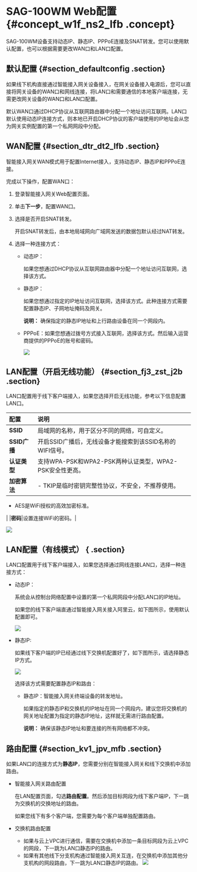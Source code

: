 # SAG-100WM Web配置 {#concept_w1f_ns2_lfb .concept}

SAG-100WM设备支持动态IP、静态IP、PPPoE连接及SNAT转发。您可以使用默认配置，也可以根据需要更改WAN口和LAN口配置。

## 默认配置 {#section_defaultconfig .section}

如果线下机构直接通过智能接入网关设备接入，在网关设备接入电源后，您可以直接将网关设备的WAN口和网线连接，将LAN口和需要通信的本地客户端连接，无需更改网关设备的WAN口和LAN口配置。

默认WAN口通过DHCP协议从互联网路由器中分配一个地址访问互联网。LAN口默认使用动态IP连接方式，则本地已开启DHCP协议的客户端使用的IP地址会从您为网关实例配置的第一个私网网段中分配。

## WAN配置 {#section_dtr_dt2_lfb .section}

智能接入网关WAN模式用于配置Internet接入，支持动态IP、静态IP和PPPoE连接。

完成以下操作，配置WAN口：

1.  登录智能接入网关Web配置页面。
2.  单击**下一步**，配置WAN口。
3.  选择是否开启SNAT转发。

    开启SNAT转发后，由本地局域网向广域网发送的数据包默认经过NAT转发。

4.  选择一种连接方式：
    -   动态IP：

        如果您想通过DHCP协议从互联网路由器中分配一个地址访问互联网，选择该方式。

    -   静态IP：

        如果您想通过指定的IP地址访问互联网，选择该方式。此种连接方式需要配置静态IP、子网地址掩码及网关。

        **说明：** 确保指定的静态IP地址和上行路由设备在同一个网段内。

    -   PPPoE：如果您想通过拨号方式接入互联网，选择该方式。然后输入运营商提供的PPPoE的账号和密码。

        ![](http://static-aliyun-doc.oss-cn-hangzhou.aliyuncs.com/assets/img/15409/15627396576821_zh-CN.png)


## LAN配置（开启无线功能） {#section_fj3_zst_j2b .section}

LAN口配置用于线下客户端接入，如果您选择开启无线功能，参考以下信息配置LAN口。

|配置|说明|
|:-|:-|
|**SSID**|局域网的名称，用于区分不同的网络，可自定义。|
|**SSID广播**|开启SSID广播后，无线设备才能搜索到该SSID名称的WIFI信号。|
|**认证类型**|支持WPA-PSK和WPA2-PSK两种认证类型，WPA2-PSK安全性更高。|
|**加密算法**| -   TKIP是临时密钥完整性协议，不安全，不推荐使用。
-   AES是WiFi授权的高效加密标准。

 |
|**密码**|设置连接WiFi的密码。|

![](http://static-aliyun-doc.oss-cn-hangzhou.aliyuncs.com/assets/img/23646/156273965713651_zh-CN.png)

## LAN配置（有线模式） { .section}

LAN口配置用于线下客户端接入，如果您选择通过网线连接LAN口，选择一种连接方式：

-   动态IP：

    系统会从控制台网络配置中设置的第一个私网网段中分配LAN口的IP地址。

    如果您的线下客户端直通过智能接入网关接入阿里云，如下图所示，使用默认配置即可。

    ![](http://static-aliyun-doc.oss-cn-hangzhou.aliyuncs.com/assets/img/15409/15627396576822_zh-CN.png)

-   静态IP:

    如果线下客户端的IP已经通过线下交换机配置好了，如下图所示，请选择静态IP方式。

    ![](http://static-aliyun-doc.oss-cn-hangzhou.aliyuncs.com/assets/img/15409/15627396576823_zh-CN.png)

    选择该方式需要配置静态IP和路由：

    -   静态IP：智能接入网关终端设备的转发地址。

        如果指定的静态IP和交换机的IP地址在同一个网段内，建议您将交换机的网关地址配置为指定的静态IP地址，这样就无需进行路由配置。

        **说明：** 确保该静态IP地址和要连接的所有网络都不冲突。


## 路由配置 {#section_kv1_jpv_mfb .section}

如果LAN口的连接方式为**静态IP**，您需要分别在智能接入网关和线下交换机中添加路由。

-   智能接入网关路由配置

    在LAN配置页面，勾选**路由配置**。然后添加目标网段为线下客户端IP，下一跳为交换机的交换地址的路由。

    如果您线下有多个客户端，您需要为每个客户端单独配置路由。

-   交换机路由配置

    -   如果与云上VPC进行通信，需要在交换机中添加一条目标网段为云上VPC的网段，下一跳为LAN口静态IP的路由。
    -   如果有其他线下分支机构通过智能接入网关互连，在交换机中添加其他分支机构的网段路由，下一跳为LAN口静态IP的路由。
    ![](http://static-aliyun-doc.oss-cn-hangzhou.aliyuncs.com/assets/img/23646/156273965739824_zh-CN.png)


